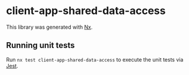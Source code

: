# client-app-shared-data-access

This library was generated with [Nx](https://nx.dev).

## Running unit tests

Run `nx test client-app-shared-data-access` to execute the unit tests via [Jest](https://jestjs.io).
